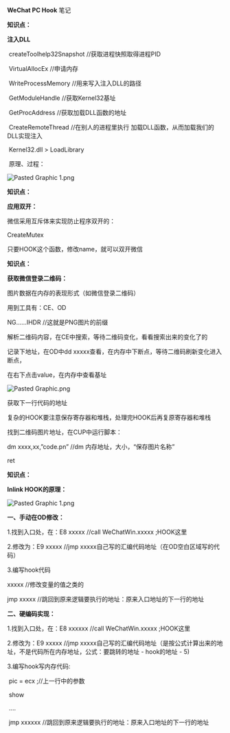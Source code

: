 **WeChat PC Hook** 笔记



**知识点：**

**注入DLL**

​	createToolhelp32Snapshot //获取进程快照取得进程PID

​	VirtualAllocEx //申请内存

​	WriteProcessMemory //用来写入注入DLL的路径

​	GetModuleHandle //获取Kernel32基址

​	GetProcAddress //获取加载DLL函数的地址

​	CreateRemoteThread //在别人的进程里执行 加载DLL函数，从而加载我们的DLL实现注入



​	Kernel32.dll > LoadLibrary



​	原理、过程：

![Pasted Graphic 1.png](https://github.com/nick-zheng/WX_PC_HOOK/blob/master/_images/8/Pasted%20Graphic%201.png)











**知识点：**

**应用双开：**

微信采用互斥体来实现防止程序双开的：

CreateMutex

只要HOOK这个函数，修改name，就可以双开微信











**知识点：**

**获取微信登录二维码：**

图片数据在内存的表现形式（如微信登录二维码）

用到工具有：CE、OD

NG……IHDR       //这就是PNG图片的前缀



解析二维码内容，在CE中搜索，等待二维码变化，看看搜索出来的变化了的

记录下地址，在OD中dd xxxxx查看，在内存中下断点，等待二维码刷新变化进入断点，

在右下点击value，在内存中查看基址

![Pasted Graphic.png](https://github.com/nick-zheng/WX_PC_HOOK/blob/master/_images/8/Pasted%20Graphic.png)

获取下一行代码的地址



复杂的HOOK要注意保存寄存器和堆栈，处理完HOOK后再复原寄存器和堆栈







找到二维码图片地址，在CUP中运行脚本：

dm xxxx,xx,”code.pn”   //dm 内存地址，大小，“保存图片名称”

ret









**知识点：**

**Inlink HOOK的原理：**

![Pasted Graphic 1.png](https://github.com/nick-zheng/WX_PC_HOOK/blob/master/_images/8/Pasted%20Graphic%201.png)



**一、手动在OD修改：**

1.找到入口处，在：E8 xxxxx //call WeChatWin.xxxxx ;HOOK这里

2.修改为：E9 xxxxx //jmp xxxxx自己写的汇编代码地址（在OD空白区域写的代码）

3.编写hook代码

   xxxxx //修改变量的值之类的

   jmp xxxxx //跳回到原来逻辑要执行的地址：原来入口地址的下一行的地址



**二、硬编码实现：**

1.找到入口处，在：E8 xxxxxx //call WeChatWin.xxxxx  ;HOOK这里

2.修改为：E9 xxxxx //jmp xxxxx自己写的汇编代码地址（是按公式计算出来的地址，不是代码所在内存地址，公式：要跳转的地址 - hook的地址 - 5)

3.编写hook写内存代码:

​    pic = ecx ;//上一行中的参数

​    show

​    ….

​    jmp xxxxxx //跳回到原来逻辑要执行的地址：原来入口地址的下一行的地址